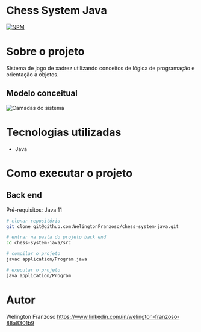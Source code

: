 # Chess System Java
[![NPM](https://img.shields.io/npm/l/react)](https://github.com/WelingtonFranzoso/franzoso-agregador-de-investimentos/blob/main/LICENSE) 

# Sobre o projeto
Sistema de jogo de xadrez utilizando conceitos de lógica de programação e orientação a objetos.

## Modelo conceitual
![Camadas do sistema](https://github.com/acenelio/chess-system-design/blob/master/chess-system-design.png?raw=true)

# Tecnologias utilizadas
- Java

# Como executar o projeto

## Back end
Pré-requisitos: 
Java 11


```bash
# clonar repositório
git clone git@github.com:WelingtonFranzoso/chess-system-java.git

# entrar na pasta do projeto back end
cd chess-system-java/src

# compilar o projeto
javac application/Program.java

# executar o projeto
java application/Program
```

# Autor

Welington Franzoso
https://www.linkedin.com/in/welington-franzoso-88a8301b9
